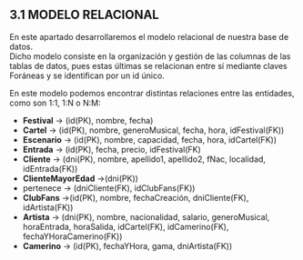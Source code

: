 ## 3.1 MODELO RELACIONAL

En este apartado desarrollaremos el modelo relacional de nuestra base de datos.  
Dicho modelo consiste en la organización y gestión de las columnas de las tablas de datos, pues estas últimas se relacionan entre sí mediante claves Foráneas y se identifican por un id único.  

En este modelo podemos encontrar distintas relaciones entre las entidades, como son 1:1, 1:N o N:M:

* **Festival** -> (id(PK), nombre, fecha) 
* **Cartel** -> (id(PK), nombre, generoMusical, fecha, hora, idFestival(FK)) 
* **Escenario** -> (id(PK), nombre, capacidad, fecha, hora, idCartel(FK))
* **Entrada** -> (id(PK), fecha, precio, idFestival(FK)
* **Cliente** -> (dni(PK), nombre, apellido1, apellido2, fNac, localidad, idEntrada(FK))
* **ClienteMayorEdad** ->(dni(PK))
* pertenece -> (dniCliente(FK), idClubFans(FK))
* **ClubFans** ->(id(PK), nombre, fechaCreación, dniCliente(FK), idArtista(FK))
* **Artista** -> (dni(PK), nombre, nacionalidad, salario, generoMusical, horaEntrada, horaSalida, idCartel(FK), idCamerino(FK), fechaYHoraCamerino(FK))
* **Camerino** -> (id(PK), fechaYHora, gama, dniArtista(FK))